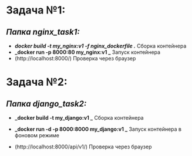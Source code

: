 # Задача №1:
## *Папка nginx_task1:*
*  **_docker build -t my_nginx:v1 -f nginx_dockerfile ._**   Сборка контейнера
* **_docker run -p 8000:80 my_nginx:v1 _**  Запуск контейнера
* (http://localhost:8000/) Проверка через браузер

# Задача №2:
## *Папка django_task2:*
* **_docker build -t my_django:v1 _** Сборка контейнера

* **_docker run -d -p 8000:8000 my_django:v1 _** Запуск контейнера в фоновом режиме

* (http://localhost:8000/api/v1/) Проверка через браузер